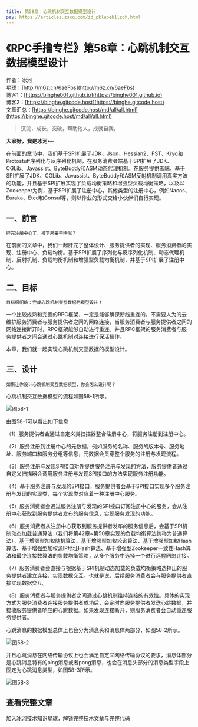 ```yaml
---
title: 第58章：心跳机制交互数据模型设计
pay: https://articles.zsxq.com/id_pklupeh1lzoh.html
---
```


# 《RPC手撸专栏》第58章：心跳机制交互数据模型设计

作者：冰河
<br/>星球：[http://m6z.cn/6aeFbs](http://m6z.cn/6aeFbs)
<br/>博客1：[https://binghe001.github.io](https://binghe001.github.io)
<br/>博客2：[https://binghe.gitcode.host](https://binghe.gitcode.host)
<br/>文章汇总：[https://binghe.gitcode.host/md/all/all.html](https://binghe.gitcode.host/md/all/all.html)

> 沉淀，成长，突破，帮助他人，成就自我。

**大家好，我是冰河~~**

在前面的章节中，我们基于SPI扩展了JDK、Json、Hessian2、FST、Kryo和Protostuff序列化与反序列化机制，在服务消费者端基于SPI扩展了JDK、CGLib、Javassist、ByteBuddy和ASM动态代理机制。在服务提供者端，基于SPI扩展了JDK、CGLib、Javassist、ByteBuddy和ASM反射机制调用真实方法的功能，并且基于SPI扩展实现了负载均衡策略和增强型负载均衡策略，以及以Zookeeper为例，基于SPI扩展了注册中心，其他类型的注册中心，例如Nacos、Euraka、Etcd和Consul等，则以作业的形式交给小伙伴们自行实现。

## 一、前言

`肝完注册中心了，接下来要干啥呢？`

在前面的文章中，我们一起肝完了整体设计、服务提供者的实现、服务消费者的实现、注册中心、负载均衡。基于SPI扩展了序列化与反序列化机制、动态代理机制、反射机制、负载均衡机制和增强型负载均衡机制，并基于SPI扩展了注册中心。

## 二、目标

`目标很明确：完成心跳机制交互数据的模型设计！`

一个比较成熟和完善的RPC框架，一定是能够确保断线重连的，不需要人为的去维护服务消费者与服务提供者之间的网络连接，当服务消费者与服务提供者之间的网络连接断开时，RPC框架能够自动进行重连。并且RPC框架的服务消费者与服务提供者之间会通过心跳机制对连接进行保活操作。

本章，我们就一起实现心跳机制交互数据的模型设计。

## 三、设计

`如果让你设计心跳机制交互数据模型，你会怎么设计呢？`

心跳机制交互数据模型的流程如图58-1所示。

![图58-1](https://binghe.gitcode.host/assets/images/middleware/rpc/rpc-2022-12-09-001.png)

由图58-1可以看出如下信息：

（1）服务提供者会通过自定义类扫描器整合注册中心，将服务注册到注册中心。

（2）服务注册到注册中心的元数据，例如服务的名称、服务的版本号、服务地址、服务端口和服务分组等信息，元数据会贯穿整个服务的注册与发现流程。

（3）服务注册与发现SPI接口对外提供服务注册与发现的方法，服务提供者通过自定义扫描器会调用服务注册与发现SPI接口的方法实现服务注册功能。

（4）基于服务注册与发现的SPI接口，服务提供者会基于SPI接口实现多个服务注册与发现的实现类，每个实现类对应着一种注册中心服务。

（5）服务消费者会通过服务注册与发现的SPI接口订阅注册中心的服务，会从注册中心获取到服务提供者发布的服务信息，实现服务发现的功能。

（6）服务消费者从注册中心获取到服务提供者发布的服务信息后，会基于SPI机制动态加载普通算法（我们将第42章~第50章实现的负载均衡算法统称为普通算法）、基于增强型加权随机算法、基于增强型加权轮询算法、基于增强型加权Hash算法、基于增强型加权源IP地址Hash算法、基于增强型Zookeeper一致性Hash算法和最少连接数算法的负载均衡策略，从多个服务中选择一个进行远程网络连接。

（7）服务消费者会直接与根据基于SPI机制动态加载的负载均衡策略选择出的服务提供者建立连接，实现数据交互。也就是说，后续服务消费者会与服务提供者直接实现数据交互。

（8）服务消费者与服务提供者之间通过心跳机制维持连接的有效性。具体的实现方式为服务消费者连接服务提供者成功后，会定时向服务提供者发送心跳数据，并接收服务提供者响应的心跳数据。如果发现连接断开，则服务消费者会自动重连服务提供者。

心跳消息的数据模型总体上也会分为消息头和消息体两部分，如图58-2所示。

![图58-2](https://binghe.gitcode.host/assets/images/middleware/rpc/rpc-2022-12-09-002.png)

并且心跳消息在网络传输协议上也会满足自定义网络传输协议的要求，消息体部分是心跳消息特有的ping消息或者pong消息，也会在消息头部分的消息类型字段上固定为心跳消息类型，如图58-3所示。

![图58-3](https://binghe.gitcode.host/assets/images/middleware/rpc/rpc-2022-12-09-003.png)


## 查看完整文章

加入[冰河技术](http://m6z.cn/6aeFbs)知识星球，解锁完整技术文章与完整代码